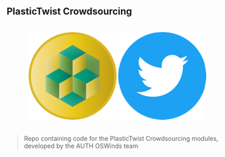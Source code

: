 ## PlasticTwist Crowdsourcing

<p align="center">
  <br>
    <img width="200" src="./res/ptwist_logo.png">
    <img width="200" src="./res/twitter_logo.png">
  <br>
  <br>
</p>

> Repo containing code for the PlasticTwist Crowdsourcing modules, developed by the AUTH OSWinds team


